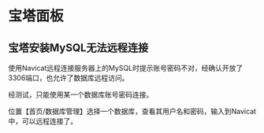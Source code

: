 # 宝塔面板

## 宝塔安装MySQL无法远程连接

使用Navicat远程连接服务器上的MySQL时提示账号密码不对，经确认开放了3306端口，也允许了数据库远程访问。

经测试，只能使用某一个数据库账号密码连接。

位置【首页/数据库管理】选择一个数据库，查看其用户名和密码，输入到Navicat中，可以远程连接了。